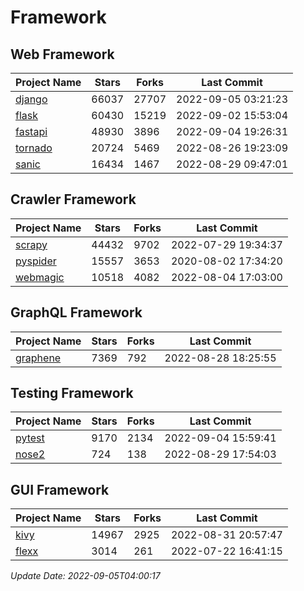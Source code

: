 # Framework

## Web Framework
| Project Name | Stars | Forks | Last Commit |
| ------------ | ----- | ----- | ----------- |
| [django](https://github.com/django/django) | 66037 | 27707 | 2022-09-05 03:21:23 |
| [flask](https://github.com/pallets/flask) | 60430 | 15219 | 2022-09-02 15:53:04 |
| [fastapi](https://github.com/tiangolo/fastapi) | 48930 | 3896 | 2022-09-04 19:26:31 |
| [tornado](https://github.com/tornadoweb/tornado) | 20724 | 5469 | 2022-08-26 19:23:09 |
| [sanic](https://github.com/sanic-org/sanic) | 16434 | 1467 | 2022-08-29 09:47:01 |

## Crawler Framework
| Project Name | Stars | Forks | Last Commit |
| ------------ | ----- | ----- | ----------- |
| [scrapy](https://github.com/scrapy/scrapy) | 44432 | 9702 | 2022-07-29 19:34:37 |
| [pyspider](https://github.com/binux/pyspider) | 15557 | 3653 | 2020-08-02 17:34:20 |
| [webmagic](https://github.com/code4craft/webmagic) | 10518 | 4082 | 2022-08-04 17:03:00 |

## GraphQL Framework
| Project Name | Stars | Forks | Last Commit |
| ------------ | ----- | ----- | ----------- |
| [graphene](https://github.com/graphql-python/graphene) | 7369 | 792 | 2022-08-28 18:25:55 |

## Testing Framework
| Project Name | Stars | Forks | Last Commit |
| ------------ | ----- | ----- | ----------- |
| [pytest](https://github.com/pytest-dev/pytest) | 9170 | 2134 | 2022-09-04 15:59:41 |
| [nose2](https://github.com/nose-devs/nose2) | 724 | 138 | 2022-08-29 17:54:03 |

## GUI Framework
| Project Name | Stars | Forks | Last Commit |
| ------------ | ----- | ----- | ----------- |
| [kivy](https://github.com/kivy/kivy) | 14967 | 2925 | 2022-08-31 20:57:47 |
| [flexx](https://github.com/flexxui/flexx) | 3014 | 261 | 2022-07-22 16:41:15 |

*Update Date: 2022-09-05T04:00:17*